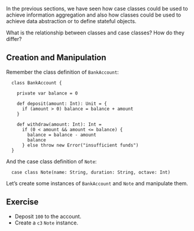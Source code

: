 
In the previous sections, we have seen how case classes could be
used to achieve information aggregation and also how classes
could be used to achieve data abstraction or to define stateful
objects.

What is the relationship between classes and case classes? How
do they differ?

## Creation and Manipulation

Remember the class definition of `BankAccount`:

      class BankAccount {
    
        private var balance = 0
    
        def deposit(amount: Int): Unit = {
          if (amount > 0) balance = balance + amount
        }
    
        def withdraw(amount: Int): Int =
          if (0 < amount && amount <= balance) {
            balance = balance - amount
            balance
          } else throw new Error("insufficient funds")
      }

And the case class definition of `Note`:

      case class Note(name: String, duration: String, octave: Int)

Let’s create some instances of `BankAccount` and `Note` and manipulate them.

## Exercise

- Deposit `100` to the account.
- Create a `c3` `Note` instance.